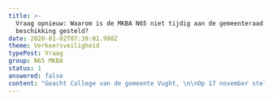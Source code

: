 ```yaml
---
title: >-
  Vraag opnieuw: Waarom is de MKBA N65 niet tijdig aan de gemeenteraad ter
  beschikking gesteld?
date: 2020-01-02T07:39:01.998Z
theme: Verkeersveiligheid
typePost: Vraag
group: N65 MKBA
status: 1
answered: false
content: "Geacht College van de gemeente Vught, \n\nOp 17 november stelden wij u de vraag 'Waarom is de MKBA N65 niet tijdig aan de gemeenteraad ter beschikking gesteld?’ Op 6 December ontvingen wij uw antwoord (kenmerk  RI/BE/Z19-218375/UIT/19-337601). \n\nNa uitvoerige bestudering van uw antwoorden, hebben wij vastgesteld dat onze vragen onvoldoende zijn beantwoord. U wekt de indruk een antwoord te geven, terwijl dat niet zo is. Dat beoordelen wij als onvoldoende. Om deze redenen wijzen wij uw antwoord af en stellen wij de vragen opnieuw. \n\n1. **Beschikbaar stellen van de definitieve versie van het negatieve MKBA advies aan relevante stakeholders.**\n\nIn uw antwoord herhaalt u verschillende malen dat de definitieve versie van het negatieve MKBA adviesrapport op 27 juni 2016 op de website van het ministerie is geplaatst. Het gaat om het volgende document:\n\nMIRT­ Verkenning N65 Vught – Haaren; Maatschappelijke kosten en baten van de onderzochte alternatieven Ministerie van Infrastructuur en Milieu, 1 juni 2016:\n\nDeel I: Vergelijking VKA N65 met MKBA N65 (Antea Group), juni 2016\n\nDeel II: MKBA N65 (RIGO), februari 2016\n\nDeel IIa: Second Opinion bij MKBA N65 (Kennisinstituut voor Mobiliteit), februari 2016\n\nHet plaatsen op een website is het toegankelijk maken van informatie voor het brede publiek. Dat is compleet anders dan het actief en tijdig ter beschikking stellen van het MKBA rapport in de zin van het toesturen/doen toekomen aan gemeenteraadsleden en andere relevante stakeholders zoals de bewoners van Vught.\n\nMet andere woorden, u hebt geen antwoord gegeven op de vraag wanneer en aan welke relevante stakeholders u het negatieve MKBA advies actief beschikbaar hebt gesteld.\n\nA.    Klopt het dat de conceptversie van het negatieve MKBA rapport over de reconstructie van de N65, al in de loop van 2015 in het bezit was van de verantwoordelijke wethouder? \n\nB.    Klopt het dat de definitieve versie van het negatieve MKBA rapport over de reconstructie van de N65, al in februari 2016 in het bezit was van de verantwoordelijke wethouder?\n\nC.   Klopt het dat de gemeenteraadsleden van Vught pas op zijn vroegst op 27 juni 2016 kennis hebben kunnen nemen via een website van dit negatieve MKBA adviesrapport over de reconstructie van de N65, dus ruim 5 maanden nádat het rapport definitief was?\n\nD.   Klopt het dat u de gemeenteraadsleden van Vught niet actief hebt  geïnformeerd over het MKBA rapport zodra dit gepubliceerd werd op de website van het Ministerie (d.d. 27 juni 2016)?\n\nE.    Klopt het dat u de bewoners van Vught niet actief hebt geïnformeerd over  het MKBA rapport zodra dit gepubliceerd werd op de website van het ministerie (d.d. 27 juni 2016),  bijvoorbeeld in het Klaverblad, via de gemeentelijke website of aan  bewonersgroepen?\n\n\n\n2. **Beschikbaar stellen van het MKBA advies vóór de beslissing over de reconstructie van de N65/voorkeursalternatief (VKA).**\n\nOp de raadsinformatieavond van 10 maart 2016 is de raad geïnformeerd over de laatste ontwikkelingen rond de reconstructie van de N65. Daarna volgde een raadsvergadering op 17 maart 2016.\n\nA.    Klopt het dat u de raadsleden op de raadsinformatieavond van 10 maart 2016, toen de reconstructie van de N65 expliciet aan de orde kwam, niet hebt geïnformeerd over het negatieve MKBA adviesrapport,  door het toe te sturen dan wel op een andere wijze actief ter beschikking te stellen?\n\nB.    Klopt het dat u de raadsleden vóór de raadsvergadering van 17 maart 2016 niet hebt geïnformeerd over het negatieve MKBA adviesrapport, door het toe te sturen dan wel op een andere wijze actief ter beschikking te stellen?\n\nOp 26 april 2016 heeft de fractie PvdA/GL vragen gesteld aan het college. Dat was naar aanleiding van een artikel op 25 april 2016 in het Brabants Dagblad met als kop ‘Vertrouwelijk rapport toont te weinig voordeel door nieuwe N65’. Daarin wordt gesproken over een geheim rapport (het MKBA), waaruit bleek dat de kosten-baten analyse negatief uitpakte en de beperkte baten vooral de doorstroom op de N65 ten goede zou komen en niet de leefbaarheid in Vught.\n\nU hebt deze vragen van de PvdA/GL (pas) op 24 mei 2016 beantwoord. Uit de vragen van de fractie PvdA/GL bleek overduidelijk dat u op dat moment de raad niet had geïnformeerd over het MKBA rapport. \n\nC.    Klopt het dat het MKBA rapport ten tijde van de beslissing over de reconstructie van de N65/VKA, alleen aan de stuurgroepleden ter beschikking is gesteld, en niet aan de gemeenteraad?\n\nD.    Klopt het dat de stuurgroep heeft besloten vóór de reconstructie van de N65/VKA, zonder de gemeenteraad Vught eerst te consulteren met inachtneming van het MKBA rapport? \n\nIn uw antwoord suggereert u dat het de minister is die het besluit over publicatie van de MKBA heeft genomen, dus ook om het negatieve MKBA advies niet aan de gemeenteraad van Vught te sturen. Dit antwoord is misleidend.\n\nDe minister neemt deze besluiten namelijk niet alleen en ondertekent pas als alle partijen die vertegenwoordigd zijn in de stuurgroep, tot de Bestuursovereenkomst N65 besluiten.\n\nE.   Kunt u uitleggen waarom u de raad niet heeft geconsulteerd over de reconstructie van de N65/VKA alvorens een beslissing te nemen over de reconstructie?\n\nIn de notulen van de raadsvergadering van 28 juni 2018 is het volgende vermeld: “De fractie CDA vraagt naar de kosten/batenanalyse die het college heeft toegezegd n.a.v. schriftelijke vragen gesteld door PvdA-GroenLinks in mei 2016. Wethouder Van Woesik zal de raad z.s.m. een kosten/batenanalyse doen toekomen.”  Ook hieruit blijkt dat de raadsleden in 2018 nog steeds niet actief door u waren geïnformeerd over het MKBA rapport. \n\nF.    Klopt het dat het MKBA rapport pas na 28 juni 2018 actief aan de raadsleden beschikbaar is gesteld, dus ruim 2 jaar ná het verschijnen van het MKBA rapport in 2016?\n\nG.    Klopt het dat u het MKBA rapport met het negatieve advies over de reconstructie van de N65/het Voorkeursalternatief VKA pas actief aan de raadsleden ter beschikking heeft gesteld,  nádat al besloten was over het VKA in 2016?\n\nH.   Wat zijn de overwegingen van de stuurgroep en de voor Vught verantwoordelijke wethouder in de stuurgroep geweest, om de eigen gemeenteraad niet actief te informeren over dit rapport tijdens besprekingen  over de N65 in 2015,  2016 en 2017?\n\n\n\n3. **Formeel besluit reconstructie van de N65/VKA ontbreekt**\n\nUit raadsstukken is niet op te maken op welk moment de gemeenteraad besloten heeft voor het VKA en hoe zij is geïnformeerd over alle relevante informatie, inclusief het MKBA rapport.\n\nA.    Wanneer heeft de gemeenteraad precies besloten over de reconstructie van de N65?\n\nB.    Uit welk raadsstuk blijkt dit besluit?\n\nC.   Zijn de MKBA onderzoeksresultaten toen vooraf actief ter beschikking gesteld in de zin van toesturen of bijvoegen als raadsstuk? \n\n\n\n4. **Reconstructie van de N65/VKA levert meer kosten dan baten op**\n\nU noemt in uw antwoord dat in een MKBA niet alle baten gekwantificeerd kunnen worden. U citeert hier selectief en dus onzorgvuldig uit het MKBA-rapport. Uw antwoord is daarmee misleidend.\n\nIn de  gehele alinea staat letterlijk (MIRT MKBA/RIGO, blz.5):\n\n“Uit de MKBA blijkt dat de kosten de baten ruimschoots overtreffen. Bovendien blijkt dat de belangrijkste baten bestaan uit verbeterde doorstroming van het verkeer. De beoogde verbeteringen van leefbaarheid, ruimtelijke kwaliteit en vermindering barrièrewerking vormen in verhouding slechts een klein deel van de baten.\n\nHierbij dient echter wel de nuance aangebracht te worden, dat niet alle baten in geld zijn (of kunnen worden) uitgedrukt. Dit geldt bijvoorbeeld voor de ruimtelijke kwaliteit.\n\nDeze baten zijn echter in verhouding klein en hebben geen wezenlijke invloed op de conclusie dat de kosten-baten verhouding duidelijk negatief is”.\n\nOf zoals het KIM het verwoordt (MIRT MKBA/KIM, blz. 4):\n\n“Uit de MKBA blijkt dat bij alle projectalternatieven de kosten hoger zijn dan de maatschappelijke baten. Bovendien blijkt dat de belangrijkste baten bestaan uit verbeterde doorstroming van het verkeer, wat overigens niet het hoofddoel van dit project is. De beoogde verbeteringen van leefbaarheid, ruimtelijke kwaliteit en de vermindering barrièrewerking vormen in verhouding slechts een klein deel van de baten. Niet alle baten kunnen echter in geld worden uitgedrukt.”\n\nVoorts geeft U in uw antwoord het volgende aan: “Wij hebben zwaarder laten wegen dat het gekozen alternatief goed scoort op de doelstellingen van de MIRT-verkenning dan op doorstroming. Het scoort goed op barrièrewerking, oversteekbaarheid auto- en langzaam verkeer, verkeersveiligheid, geluid en ruimtelijke kwaliteit”.\n\nUw antwoord is strijdig met de uitkomsten en tegengesteld aan de conclusies van het MKBA rapport. De MKBA laat namelijk het volgende zien als gevolg van de reconstructie van de N65/ VKA: \n\nKosten ruimtelijke kwaliteit                                  1 mln.\n\nKosten voor de verkeersveiligheid                      6 mln.\n\nBaten voor de oversteekbaarheid                       3 mln.\n\nBaten van uitstoot (luchtkwaliteit)                      1 mln.\n\nNoch kosten, noch baten voor geluid                0 mln.\n\nDus baten zijn opgeteld 4 mln., de kosten zijn opgeteld 7 mln. Het saldo baten-kosten is dus 3 mln. negatief.\n\nBovendien is de MKBA ratio 0,65 en daarmee fors lager dan 1,00, het break even point waarbij de kosten tegen de baten opwegen. Ook is het zo dat de belangrijkste baten te vinden zijn t.a.v. reistijdbesparing (60 mln.), reiskostenbesparing (12 mln.) en de betrouwbaarheid (15 mln.) waarmee gedoeld wordt op files en opstoppingen. Met andere woorden: de doorstroming.\n\nTerwijl voor de Vughtse bewoner de veiligheid in het dorp met 6 mln. vermindert vanwege omrijdgedrag, zo stellen de auteurs van het rapport. Daarmee doelen ze op  de toename van vracht/autoverkeer en ander gemotoriseerd verkeer door de woonbuurten van Vught.\n\nAangezien veiligheid in buurten en wijken zeer bepalend is voor de leefbaarheid, gaat de leefbaarheid in Vught er als gevolg van de reconstructie van de N65 er fors op achteruit.\n\nKortom, de doorstroming verbetert op de N65 na de reconstructie, wat vooral mensen buiten Vught ten goede komt, en de bewoners van Vught gaan er op achteruit.\n\nA.    Kunt u uitleggen waarom de Vughtse wethouder en de stuurgroep op basis van deze negatieve uitkomsten voor de inwoners van Vught, tóch heeft besloten vóór het VKA?\n\n\n\n5. **Duurdere VKA+ variant nog meer extra kosten dan baten voor Vught**\n\nDe totale kosten voor de reconstructie van de N65 in de VKA+ variant zijn fors hoger dan het VKA en zijn nu geraamd op 155 mln. U heeft in de persoon van wethouder van Woesik aangegeven dat het VKA+ hetzelfde MKBA kosten baten saldo oplevert. Hij stelt derhalve  dat de plus op het VKA geen enkele consequentie heeft voor de MKBA.\n\nVoor Vught betekent dit dat er dus wel extra kosten zijn van 13,4 mln. van het VKA+, die niet worden gecompenseerd door extra baten. Kortom, de duurdere verdiepte variant VKA+ kost de Vughtse inwoners veel meer, maar levert geen extra baten op. \n\nA. Kunt u uitleggen waarom u ondanks deze negatieve uitkomsten, gekozen hebt voor het VKA+?\n\n\n\n**Tenslotte**\n\nDe Vereniging VughtParticipeert zou graag op korte termijn haar leden over uw antwoorden willen informeren. Wij nemen aan dat ook u de noodzaak ziet de inwoners van Vught zo snel mogelijk te informeren. Om die reden zouden wij het op prijs stellen uw antwoorden binnen 3 weken te mogen ontvangen.\n\nPS als onderdeel van ons doel om transparantie te bieden, hebben wij deze brief ook op onze website www.vughtparticipeert.nl geplaatst. Uw antwoorden zullen daar ook worden gepubliceerd.\n\nMet vriendelijke groet,\n\nA. Philip M. Helmer Vereniging VughtParticipeert Mobiel:\t+31 621 888 701 Mail:\tsecretaris@vughtparticipeert.nl\n\nWordt lid van VughtParticipeert en doe mee!"
---
```


